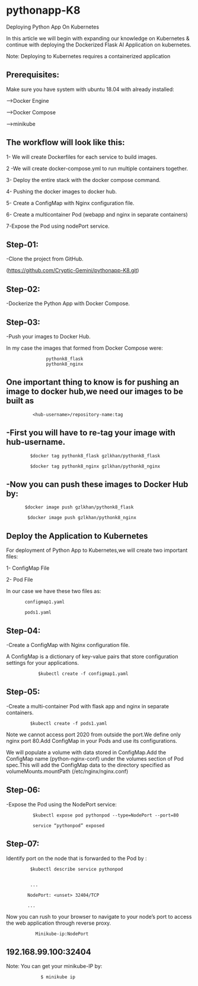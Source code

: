 # pythonapp-K8

Deploying Python App On Kubernetes


In this article we will begin with expanding our knowledge on Kubernetes & continue with deploying the Dockerized Flask AI Application on kubernetes.

Note: Deploying to Kubernetes requires a containerized application

Prerequisites:
----------------------------------

Make sure you have system with ubuntu 18.04 with already installed:

-->Docker Engine 

-->Docker Compose

-->minikube

The workflow will look like this:
----------------------------------------

1- We will create Dockerfiles for each service to build images.

2 -We will create docker-compose.yml to run multiple containers together.

3- Deploy the entire stack with the docker compose command.

4- Pushing the docker images to docker hub.

5- Create a ConfigMap with Nginx configuration file.

6- Create a multicontainer Pod (webapp and nginx in separate containers)

7-Expose the Pod using nodePort service.

Step-01:
-----------------

-Clone the project from GitHub.

(https://github.com/Cryptic-Gemini/pythonapp-K8.git)


Step-02:
------------------------

-Dockerize the Python App with Docker Compose.

Step-03:
-------------------------

-Push your images to Docker Hub.

In my case the images that formed from Docker Compose were:

                   pythonk8_flask
                   pythonk8_nginx


One important thing to know is for pushing an image to docker hub,we need our images to be built as 
---------------------------------------------------------------------------------------------------

 
 
              <hub-username>/repository-name:tag
  
  
  
-First you will have to re-tag your image with hub-username.
-------------------------------------------------------------

             $docker tag pythonk8_flask gzlkhan/pythonk8_flask

             $docker tag pythonk8_nginx gzlkhan/pythonk8_nginx

-Now you can push these images to Docker Hub by:
------------------------------------------------

           $docker image push gzlkhan/pythonk8_flask

            $docker image push gzlkhan/pythonk8_nginx


Deploy the Application to Kubernetes
-------------------------------------

For deployment of Python App to Kubernetes,we will create two important files:

1- ConfigMap File 

2- Pod File         

In our case we have these two files as:

           configmap1.yaml

           pods1.yaml



Step-04:
---------------------

-Create a ConfigMap with Nginx configuration file.

A ConfigMap is a dictionary of key-value pairs that store configuration settings for your applications.

                $kubectl create -f configmap1.yaml

Step-05:
--------------------------------

-Create a multi-container Pod with flask app and nginx in separate containers.

             $kubectl create -f pods1.yaml

Note we cannot access port 2020 from outside the port.We define only nginx port 80.Add ConfigMap in your Pods and use its configurations.

We will populate a volume with data stored in ConfigMap.Add the ConfigMap name (python-nginx-conf) under the volumes section of Pod spec.This will add the ConfigMap data to the directory specified as volumeMounts.mountPath (/etc/nginx/nginx.conf)

Step-06:
--------------------------

-Expose the Pod using the NodePort service:


              $kubectl expose pod pythonpod --type=NodePort --port=80 

              service “pythonpod” exposed


Step-07:
----------------------

Identify port on the node that is forwarded to the Pod by :

             $kubectl describe service pythonpod


             ...

            NodePort: <unset> 32404/TCP

            ...


Now you can rush to your browser to navigate to your node’s port to access the web application through reverse proxy.


               Minikube-ip:NodePort

192.168.99.100:32404
----------------------------


Note: You can get your minikube-IP by:

                 $ minikube ip
